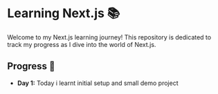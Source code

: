 # Learning Next.js 📚

Welcome to my Next.js learning journey! This repository is dedicated to track my progress as I dive into the world of Next.js.

## Progress 🚀

- **Day 1:** Today i learnt initial setup and small demo project